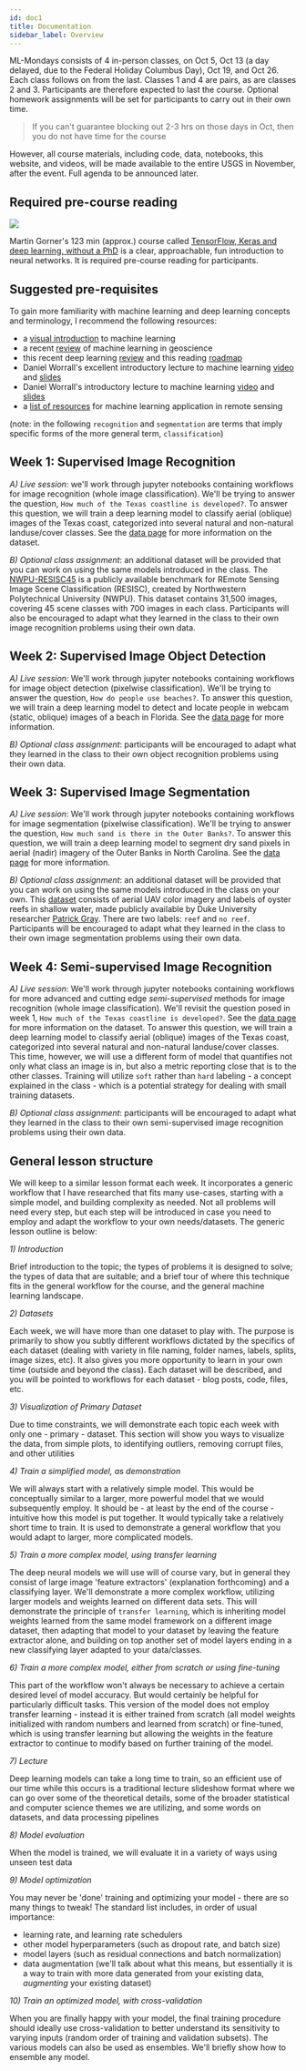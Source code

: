 ```yaml
---
id: doc1
title: Documentation
sidebar_label: Overview
---
```


ML-Mondays consists of 4 in-person classes, on Oct 5, Oct 13 (a day delayed, due to the Federal Holiday Columbus Day), Oct 19, and Oct 26. Each class follows on from the last. Classes 1 and 4 are pairs, as are classes 2 and 3. Participants are therefore expected to last the course. Optional homework assignments will be set for participants to carry out in their own time.

> If you can't guarantee blocking out 2-3 hrs on those days in Oct, then you do not have time for the course

However, all course materials, including code, data, notebooks, this website, and videos, will be made available to the entire USGS in November, after the event. Full agenda to be announced later.

## Required pre-course reading

![](assets/phd.png)

Martin Gorner's 123 min (approx.) course called [TensorFlow, Keras and deep learning, without a PhD](https://codelabs.developers.google.com/codelabs/cloud-tensorflow-mnist/#0) is a clear, approachable, fun introduction to neural networks. It is required pre-course reading for participants.

## Suggested pre-requisites

To gain more familiarity with machine learning and deep learning concepts and terminology, I recommend the following resources:

* a [visual introduction](http://www.r2d3.us/visual-intro-to-machine-learning-part-1/) to machine learning
* a recent [review](https://arxiv.org/abs/2006.13311) of machine learning in geoscience
* this recent deep learning [review](https://dennybritz.com/blog/deep-learning-most-important-ideas/) and this reading [roadmap](https://github.com/floodsung/Deep-Learning-Papers-Reading-Roadmap)
* Daniel Worrall's excellent introductory lecture to machine learning [video](https://www.youtube.com/watch?v=FrbWQDdGpHQ&feature=youtu.be&t=40) and [slides](https://deworrall92.github.io/docs/MLSSIndo1_lo_res.pdf)
* Daniel Worrall's introductory lecture to machine learning [video](https://www.youtube.com/watch?v=K59cmobQKew&feature=youtu.be&t=270) and [slides](https://deworrall92.github.io/docs/MLSSIndo2_lo_res.pdf)
* a [list of resources](https://www.notion.so/fd42b6a13305452ba17a5e2fa71467a2?v=7d56617d132e4ec3b98121ae1070f024) for machine learning application in remote sensing


(note: in the following `recognition` and `segmentation` are terms that imply specific forms of the more general term, `classification`)

## Week 1: Supervised Image Recognition

*A) Live session*: we'll work through jupyter notebooks containing workflows for image recognition (whole image classification). We'll be trying to answer the question, `How much of the Texas coastline is developed?`. To answer this question, we will train a deep learning model to classify aerial (oblique) images of the Texas coast, categorized into several natural and non-natural landuse/cover classes. See the [data page](doc2#how-much-of-the-texas-coastline-is-developed) for more information on the dataset.

*B) Optional class assignment*: an additional dataset will be provided that you can work on using the same models introduced in the class. The [NWPU-RESISC45](http://www.escience.cn/people/JunweiHan/NWPU-RESISC45.html) is a publicly available benchmark for REmote Sensing Image Scene Classification (RESISC), created by Northwestern Polytechnical University (NWPU). This dataset contains 31,500 images, covering 45 scene classes with 700 images in each class. Participants will also be encouraged to adapt what they learned in the class to their own image recognition problems using their own data.

## Week 2: Supervised Image Object Detection

*A) Live session*: We'll work through jupyter notebooks containing workflows for image object detection (pixelwise classification). We'll be trying to answer the question, `How do people use beaches?`. To answer this question, we will train a deep learning model to detect and locate people in webcam (static, oblique) images of a beach in Florida. See the [data page](doc2#how-do-people-use-beaches) for more information.

*B) Optional class assignment*: participants will be encouraged to adapt what they learned in the class to their own object recognition problems using their own data.

## Week 3: Supervised Image Segmentation

*A) Live session*: We'll work through jupyter notebooks containing workflows for image segmentation (pixelwise classification). We'll be trying to answer the question, `How much sand is there in the Outer Banks?`. To answer this question, we will train a deep learning model to segment dry sand pixels in aerial (nadir) imagery of the Outer Banks in North Carolina. See the [data page](doc2#how-much-sand-is-there-in-the-outer-banks) for more information.

*B) Optional class assignment*: an additional dataset will be provided that you can work on using the same models introduced in the class on your own. This [dataset](https://scholars.duke.edu/display/pub1419444) consists of aerial UAV color imagery and labels of oyster reefs in shallow water, made publicly available by Duke University researcher [Patrick Gray](https://github.com/patrickcgray/oyster_net). There are two labels: `reef` and `no reef`. Participants will be encouraged to adapt what they learned in the class to their own image segmentation problems using their own data.

## Week 4: Semi-supervised Image Recognition

*A) Live session*: We'll work through jupyter notebooks containing workflows for more advanced and cutting edge *semi-supervised* methods for image recognition (whole image classification). We'll revisit the question posed in week 1, `How much of the Texas coastline is developed?`. See the [data page](doc2#how-much-of-the-texas-coastline-is-developed) for more information on the dataset. To answer this question, we will train a deep learning model to classify aerial (oblique) images of the Texas coast, categorized into several natural and non-natural landuse/cover classes. This time, however, we will use a different form of model that quantifies not only what class an image is in, but also a metric reporting close that is to the other classes. Training will utilize `soft` rather than `hard` labeling - a concept explained in the class - which is a potential strategy for dealing with small training datasets.

*B) Optional class assignment*: participants will be encouraged to adapt what they learned in the class to their own semi-supervised image recognition problems using their own data.


## General lesson structure

We will keep to a similar lesson format each week. It incorporates a generic workflow that I have researched that fits many use-cases, starting with a simple model, and building complexity as needed. Not all problems will need every step, but each step will be introduced in case you need to employ and adapt the workflow to your own needs/datasets. The generic lesson outline is below:

*1) Introduction*

Brief introduction to the topic; the types of problems it is designed to solve; the types of data that are suitable; and a brief tour of where this technique fits in the general workflow for the course, and the general machine learning landscape.

*2) Datasets*

Each week, we will have more than one dataset to play with. The purpose is primarily to show you subtly different workflows dictated by the specifics of each dataset (dealing with variety in file naming, folder names, labels, splits, image sizes, etc). It also gives you more opportunity to learn in your own time (outside and beyond the class). Each dataset will be described, and you will be pointed to workflows for each dataset - blog posts, code, files, etc.

*3) Visualization of Primary Dataset*

Due to time constraints, we will demonstrate each topic each week with only one - primary - dataset. This section will show you ways to visualize the data, from simple plots, to identifying outliers, removing corrupt files, and other utilities

*4) Train a simplified model, as demonstration*

We will always start with a relatively simple model. This would be conceptually similar to a larger, more powerful model that we would subsequently employ. It should be - at least by the end of the course - intuitive how this model is put together. It would typically take a relatively short time to train. It is used to demonstrate a general workflow that you would adapt to larger, more complicated models.

*5) Train a more complex model, using transfer learning*

The deep neural models we will use will of course vary, but in general they consist of large image 'feature extractors' (explanation forthcoming) and a classifying layer. We'll demonstrate a more complex workflow, utilizing larger models and weights learned on different data sets. This will demonstrate the principle of `transfer learning`, which is inheriting model weights learned from the same model framework on a different image dataset, then adapting that model to your dataset by leaving the feature extractor alone, and building on top another set of model layers ending in a new classifying layer adapted to your data/classes.

*6) Train a more complex model, either from scratch or using fine-tuning*

This part of the workflow won't always be necessary to achieve a certain desired level of model accuracy. But would certainly be helpful for particularly difficult tasks. This version of the model does not employ transfer learning - instead it is either trained from scratch (all model weights initialized with random numbers and learned from scratch) or fine-tuned, which is using transfer learning but allowing the weights in the feature extractor to continue to modify based on further training of the model.

*7) Lecture*

Deep learning models can take a long time to train, so an efficient use of our time while this occurs is a traditional lecture slideshow format where we can go over some of the theoretical details, some of the broader statistical and computer science themes we are utilizing, and some words on datasets, and data processing pipelines

*8) Model evaluation*

When the model is trained, we will evaluate it in a variety of ways using unseen test data

*9) Model optimization*

You may never be 'done' training and optimizing your model - there are so many things to tweak! The standard list includes, in order of usual importance:

* learning rate, and learning rate schedulers
* other model hyperparameters (such as dropout rate, and batch size)
* model layers (such as residual connections and batch normalization)
* data augmentation (we'll talk about what this means, but essentially it is a way to train with more data generated from your existing data, *augmenting* your existing dataset)

*10) Train an optimized model, with cross-validation*

When you are finally happy with your model, the final training procedure should ideally use cross-validation to better understand its sensitivity to varying inputs (random order of training and validation subsets). The various models can also be used as ensembles. We'll briefly show how to ensemble any model.
